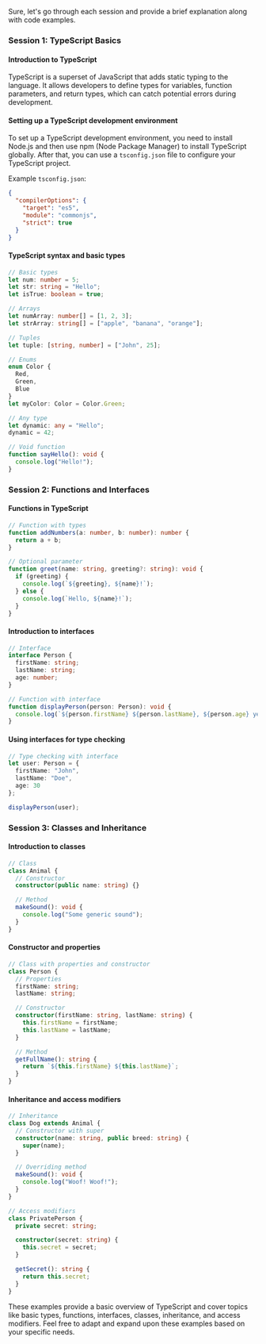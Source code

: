 Sure, let's go through each session and provide a brief explanation along with code examples.

### Session 1: TypeScript Basics

#### Introduction to TypeScript
TypeScript is a superset of JavaScript that adds static typing to the language. It allows developers to define types for variables, function parameters, and return types, which can catch potential errors during development.

#### Setting up a TypeScript development environment
To set up a TypeScript development environment, you need to install Node.js and then use npm (Node Package Manager) to install TypeScript globally. After that, you can use a `tsconfig.json` file to configure your TypeScript project.

Example `tsconfig.json`:
```json
{
  "compilerOptions": {
    "target": "es5",
    "module": "commonjs",
    "strict": true
  }
}
```

#### TypeScript syntax and basic types
```typescript
// Basic types
let num: number = 5;
let str: string = "Hello";
let isTrue: boolean = true;

// Arrays
let numArray: number[] = [1, 2, 3];
let strArray: string[] = ["apple", "banana", "orange"];

// Tuples
let tuple: [string, number] = ["John", 25];

// Enums
enum Color {
  Red,
  Green,
  Blue
}
let myColor: Color = Color.Green;

// Any type
let dynamic: any = "Hello";
dynamic = 42;

// Void function
function sayHello(): void {
  console.log("Hello!");
}
```

### Session 2: Functions and Interfaces

#### Functions in TypeScript
```typescript
// Function with types
function addNumbers(a: number, b: number): number {
  return a + b;
}

// Optional parameter
function greet(name: string, greeting?: string): void {
  if (greeting) {
    console.log(`${greeting}, ${name}!`);
  } else {
    console.log(`Hello, ${name}!`);
  }
}
```

#### Introduction to interfaces
```typescript
// Interface
interface Person {
  firstName: string;
  lastName: string;
  age: number;
}

// Function with interface
function displayPerson(person: Person): void {
  console.log(`${person.firstName} ${person.lastName}, ${person.age} years old`);
}
```

#### Using interfaces for type checking
```typescript
// Type checking with interface
let user: Person = {
  firstName: "John",
  lastName: "Doe",
  age: 30
};

displayPerson(user);
```

### Session 3: Classes and Inheritance

#### Introduction to classes
```typescript
// Class
class Animal {
  // Constructor
  constructor(public name: string) {}

  // Method
  makeSound(): void {
    console.log("Some generic sound");
  }
}
```

#### Constructor and properties
```typescript
// Class with properties and constructor
class Person {
  // Properties
  firstName: string;
  lastName: string;

  // Constructor
  constructor(firstName: string, lastName: string) {
    this.firstName = firstName;
    this.lastName = lastName;
  }

  // Method
  getFullName(): string {
    return `${this.firstName} ${this.lastName}`;
  }
}
```

#### Inheritance and access modifiers
```typescript
// Inheritance
class Dog extends Animal {
  // Constructor with super
  constructor(name: string, public breed: string) {
    super(name);
  }

  // Overriding method
  makeSound(): void {
    console.log("Woof! Woof!");
  }
}

// Access modifiers
class PrivatePerson {
  private secret: string;

  constructor(secret: string) {
    this.secret = secret;
  }

  getSecret(): string {
    return this.secret;
  }
}
```

These examples provide a basic overview of TypeScript and cover topics like basic types, functions, interfaces, classes, inheritance, and access modifiers. Feel free to adapt and expand upon these examples based on your specific needs.
